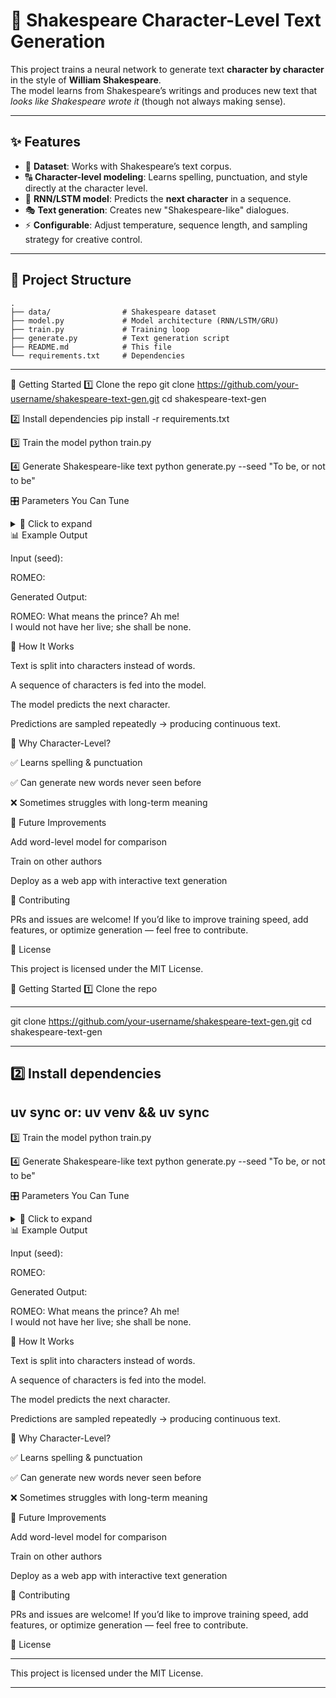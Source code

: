 # 📖 Shakespeare Character-Level Text Generation

This project trains a neural network to generate text **character by character** in the style of **William Shakespeare**.  
The model learns from Shakespeare’s writings and produces new text that *looks like Shakespeare wrote it* (though not always making sense).  

---

## ✨ Features
- 📜 **Dataset**: Works with Shakespeare’s text corpus.  
- 🔠 **Character-level modeling**: Learns spelling, punctuation, and style directly at the character level.  
- 🤖 **RNN/LSTM model**: Predicts the **next character** in a sequence.  
- 🎭 **Text generation**: Creates new "Shakespeare-like" dialogues.  
- ⚡ **Configurable**: Adjust temperature, sequence length, and sampling strategy for creative control.  

---

## 📂 Project Structure
```
.
├── data/                # Shakespeare dataset
├── model.py             # Model architecture (RNN/LSTM/GRU)
├── train.py             # Training loop
├── generate.py          # Text generation script
├── README.md            # This file
└── requirements.txt     # Dependencies

```
---


🚀 Getting Started
1️⃣ Clone the repo
git clone https://github.com/your-username/shakespeare-text-gen.git
cd shakespeare-text-gen

2️⃣ Install dependencies
pip install -r requirements.txt

3️⃣ Train the model
python train.py

4️⃣ Generate Shakespeare-like text
python generate.py --seed "To be, or not to be"

🎛️ Parameters You Can Tune
<details> <summary>🔎 Click to expand</summary>

temperature: Controls randomness of predictions

Low (e.g., 0.2) → predictable, repetitive text

High (e.g., 1.0) → more creative, surprising text

sequence_length: Length of input characters given to the model

sample_size: How many characters to generate in the output

</details>
📊 Example Output

Input (seed):

ROMEO:


Generated Output:

ROMEO:
What means the prince? Ah me!  
I would not have her live; she shall be none.

🧠 How It Works

Text is split into characters instead of words.

A sequence of characters is fed into the model.

The model predicts the next character.

Predictions are sampled repeatedly → producing continuous text.

🌟 Why Character-Level?

✅ Learns spelling & punctuation

✅ Can generate new words never seen before

❌ Sometimes struggles with long-term meaning

📌 Future Improvements

 Add word-level model for comparison

 Train on other authors

 Deploy as a web app with interactive text generation

🤝 Contributing

PRs and issues are welcome! If you’d like to improve training speed, add features, or optimize generation — feel free to contribute.

📜 License

This project is licensed under the MIT License.


🚀 Getting Started
1️⃣ Clone the repo

---

git clone https://github.com/your-username/shakespeare-text-gen.git
cd shakespeare-text-gen

---

2️⃣ Install dependencies
---
uv sync 
or: uv venv && uv sync
---

3️⃣ Train the model
python train.py

4️⃣ Generate Shakespeare-like text
python generate.py --seed "To be, or not to be"

🎛️ Parameters You Can Tune
<details> <summary>🔎 Click to expand</summary>

temperature: Controls randomness of predictions

Low (e.g., 0.2) → predictable, repetitive text

High (e.g., 1.0) → more creative, surprising text

sequence_length: Length of input characters given to the model

sample_size: How many characters to generate in the output

</details>
📊 Example Output

Input (seed):

ROMEO:


Generated Output:

ROMEO:
What means the prince? Ah me!  
I would not have her live; she shall be none.

🧠 How It Works

Text is split into characters instead of words.

A sequence of characters is fed into the model.

The model predicts the next character.

Predictions are sampled repeatedly → producing continuous text.

🌟 Why Character-Level?

✅ Learns spelling & punctuation

✅ Can generate new words never seen before

❌ Sometimes struggles with long-term meaning

📌 Future Improvements

 Add word-level model for comparison

 Train on other authors

 Deploy as a web app with interactive text generation

🤝 Contributing

PRs and issues are welcome! If you’d like to improve training speed, add features, or optimize generation — feel free to contribute.

📜 License

---

This project is licensed under the MIT License.

---